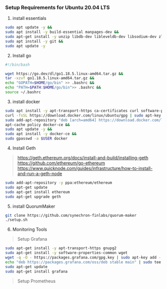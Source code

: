 ### Setup Requirements for Ubuntu 20.04 LTS

1. install essentials
````bash
sudo apt update -y &&
sudo apt install -y build-essential manpages-dev &&
sudo apt-get install -y unzip libdb-dev libleveldb-dev libsodium-dev zlib1g-dev libtinfo-dev solc sysvbanner software-properties-common default-jdk maven -y &&
sudo apt install -y git &&
sudo apt update -y 

````

2. Install go

````bash
#!/bin/bash

wget https://go.dev/dl/go1.18.5.linux-amd64.tar.gz &&
tar -xzvf go1.18.5.linux-amd64.tar.gz &&
echo "GOPATH=$HOME/go/bin" >> .bashrc &&
echo "PATH=$PATH:$HOME/go/bin">> .bashrc &&
source ~/.bashrc

````
3. install docker

````bash
sudo apt install -y apt-transport-https ca-certificates curl software-properties-common &&
curl -fsSL https://download.docker.com/linux/ubuntu/gpg | sudo apt-key add &&
sudo add-apt-repository "deb [arch=amd64] https://download.docker.com/linux/ubuntu focal stable" &&
apt-cache policy docker-ce &&
sudo apt update -y &&
sudo apt install -y docker-ce &&
sudo gpasswd -a $USER docker 


````
4. Install Geth
> https://geth.ethereum.org/docs/install-and-build/installing-geth  
> https://github.com/ethereum/go-ethereum   
> https://www.quicknode.com/guides/infrastructure/how-to-install-and-run-a-geth-node  

````bash
sudo add-apt-repository -y ppa:ethereum/ethereum
sudo apt-get update
sudo apt-get install ethereum
sudo apt-get upgrade geth

````

5. install QuorumMaker
````bash
git clone https://github.com/synechron-finlabs/quorum-maker 
./setup.sh
````

6. Monitoring Tools

> Setup Grafana  
````bash
sudo apt-get install -y apt-transport-https gnupg2 
sudo apt-get install -y software-properties-common wget
wget -q -O - https://packages.grafana.com/gpg.key | sudo apt-key add -
echo "deb https://packages.grafana.com/oss/deb stable main" | sudo tee -a /etc/apt/sources.list.d/grafana.list
sudo apt-get update
sudo apt-get install grafana
````
 > Setup Prometheus  

````bash

````
